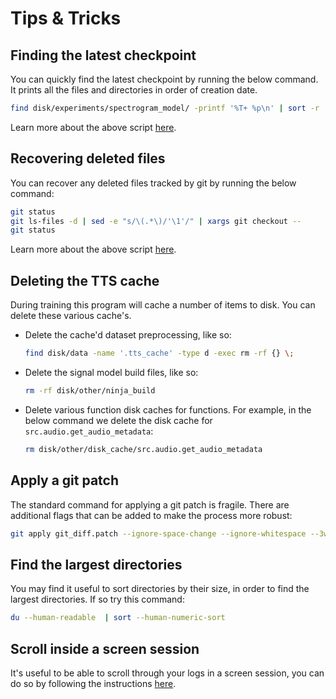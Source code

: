 # Tips & Tricks

## Finding the latest checkpoint

You can quickly find the latest checkpoint by running the below command. It prints all the files
and directories in order of creation date.

```bash
find disk/experiments/spectrogram_model/ -printf '%T+ %p\n' | sort -r | head
```

Learn more about the above script
[here](https://askubuntu.com/questions/61179/find-the-latest-file-by-modified-date).

## Recovering deleted files

You can recover any deleted files tracked by git by running the below command:

```bash
git status
git ls-files -d | sed -e "s/\(.*\)/'\1'/" | xargs git checkout --
git status
```

Learn more about the above script
[here](https://stackoverflow.com/questions/11956710/git-recover-deleted-file-where-no-commit-was-made-after-the-delete).

## Deleting the TTS cache

During training this program will cache a number of items to disk. You can delete these various
cache's.

- Delete the cache'd dataset preprocessing, like so:

  ```bash
  find disk/data -name '.tts_cache' -type d -exec rm -rf {} \;
  ```

- Delete the signal model build files, like so:

  ```bash
  rm -rf disk/other/ninja_build
  ```

- Delete various function disk caches for functions. For example, in the below command
  we delete the disk cache for `src.audio.get_audio_metadata`:

  ```bash
  rm disk/other/disk_cache/src.audio.get_audio_metadata
  ```

## Apply a git patch

The standard command for applying a git patch is fragile. There are additional flags that can
be added to make the process more robust:

```bash
git apply git_diff.patch --ignore-space-change --ignore-whitespace --3way
```

## Find the largest directories

You may find it useful to sort directories by their size, in order to find the largest
directories. If so try this command:

```bash
du --human-readable  | sort --human-numeric-sort
```

## Scroll inside a screen session

It's useful to be able to scroll through your logs in a screen session, you can do so by following
the instructions [here](https://unix.stackexchange.com/a/40243).
